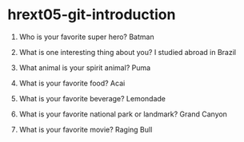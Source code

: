 # hrext05-git-introduction

1. Who is your favorite super hero?
Batman


2. What is one interesting thing about you?
I studied abroad in Brazil


3. What animal is your spirit animal?
Puma


4. What is your favorite food?
Acai


5. What is your favorite beverage?
Lemondade


6. What is your favorite national park or landmark?
Grand Canyon


7. What is your favorite movie?
Raging Bull
